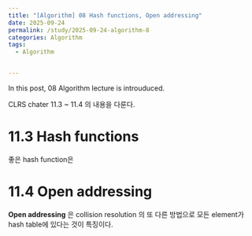 ```yaml
---
title: "[Algorithm] 08 Hash functions, Open addressing"
date: 2025-09-24
permalink: /study/2025-09-24-algorithm-8
categories: Algorithm
tags: 
  - Algorithm


---
```


In this post, 08 Algorithm lecture is introuduced. 



CLRS chater 11.3 ~ 11.4 의 내용을 다룬다.

# 11.3 Hash functions

좋은 hash function은 

# 11.4 Open addressing

**Open addressing** 은 collision resolution 의 또 다른 방법으로 모든 element가 hash table에 있다는 것이 특징이다. 
